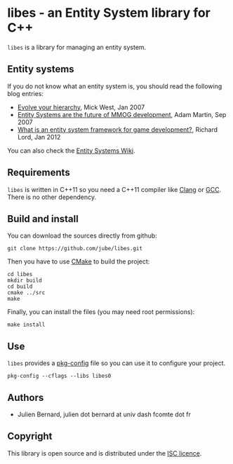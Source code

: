 # libes - an Entity System library for C++

`libes` is a library for managing an entity system.

## Entity systems

If you do not know what an entity system is, you should read the following blog entries:

- [Evolve your hierarchy](http://cowboyprogramming.com/2007/01/05/evolve-your-heirachy/), Mick West, Jan 2007
- [Entity Systems are the future of MMOG development](http://t-machine.org/index.php/2007/09/03/entity-systems-are-the-future-of-mmog-development-part-1/), Adam Martin, Sep 2007
- [What is an entity system framework for game development?](http://www.richardlord.net/blog/what-is-an-entity-framework), Richard Lord, Jan 2012

You can also check the [Entity Systems Wiki](http://entity-systems.wikidot.com/).

## Requirements

`libes` is written in C++11 so you need a C++11 compiler like [Clang](http://clang.llvm.org/) or [GCC](http://gcc.gnu.org/). There is no other dependency.

## Build and install

You can download the sources directly from github:

    git clone https://github.com/jube/libes.git

Then you have to use [CMake](http://www.cmake.org/) to build the project:

    cd libes
    mkdir build
    cd build
    cmake ../src
    make

Finally, you can install the files (you may need root permissions):

    make install

## Use

`libes` provides a [pkg-config](http://www.freedesktop.org/wiki/Software/pkg-config/) file so you can use it to configure your project.

    pkg-config --cflags --libs libes0


## Authors

- Julien Bernard, julien dot bernard at univ dash fcomte dot fr

## Copyright

This library is open source and is distributed under the [ISC licence](http://opensource.org/licenses/isc-license).
